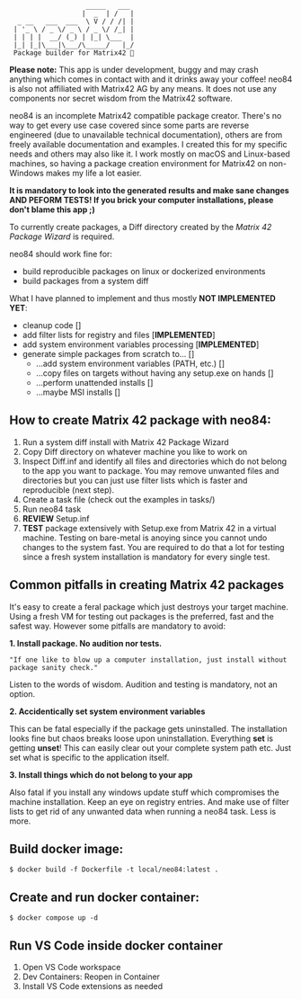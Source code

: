 ```
                   _____   ___ 
                  |  _  | /   |
  _ __   ___  ___  \ V / / /| |
 | '_ \ / _ \/ _ \ / _ \/ /_| |
 | | | |  __/ (_) | |_| \___  |
 |_| |_|\___|\___/\_____/   |_/
 Package builder for Matrix42 🎁
```

__Please note:__ This app is under development, buggy and may crash anything which comes in contact with and it drinks away your coffee! neo84 is also not affiliated with Matrix42 AG by any means. It does not use any components nor secret wisdom from the Matrix42 software.

neo84 is an incomplete Matrix42 compatible package creator. There's no way to get every use case covered since some parts are reverse engineered (due to unavailable technical documentation), others are from freely available documentation and examples. I created this for my specific needs and others may also like it. I work mostly on macOS and Linux-based machines, so having a package creation environment for Matrix42 on non-Windows makes my life a lot easier.

__It is mandatory to look into the generated results and make sane changes AND PEFORM TESTS! If you brick your computer installations, please don't blame this app ;)__

To currently create packages, a Diff directory created by the _Matrix 42 Package Wizard_ is required.

neo84 should work fine for:

* build reproducible packages on linux or dockerized environments
* build packages from a system diff

What I have planned to implement and thus mostly __NOT IMPLEMENTED YET__:

* cleanup code []
* add filter lists for registry and files [__IMPLEMENTED__]
* add system environment variables processing [__IMPLEMENTED__]
* generate simple packages from scratch to... []
    * ...add system environment variables (PATH, etc.) []
    * ...copy files on targets without having any setup.exe on hands []
    * ...perform unattended installs []
    * ...maybe MSI installs []

How to create Matrix 42 package with neo84:
---

1. Run a system diff install with Matrix 42 Package Wizard
2. Copy Diff directory on whatever machine you like to work on
3. Inspect Diff.inf and identify all files and directories which do not belong to the app you want to package. You may remove unwanted files and directories but you can just use filter lists which is faster and reproducible (next step).
4. Create a task file (check out the examples in tasks/)
5. Run neo84 task
6. __REVIEW__ Setup.inf
7. __TEST__ package extensively with Setup.exe from Matrix 42 in a virtual machine. Testing on bare-metal is anoying since you cannot undo changes to the system fast. You are required to do that a lot for testing since a fresh system installation is mandatory for every single test.

Common pitfalls in creating Matrix 42 packages
---

It's easy to create a feral package which just destroys your target machine. Using a fresh VM for testing out packages is the preferred, fast and the safest way. However some pitfalls are mandatory to avoid:

__1. Install package. No audition nor tests.__

```
"If one like to blow up a computer installation, just install without package sanity check."
```
Listen to the words of wisdom. Audition and testing is mandatory, not an option.

__2. Accidentically set system environment variables__

This can be fatal especially if the package gets uninstalled. The installation looks fine but chaos breaks loose upon uninstallation. Everything __set__ is getting __unset__! This can easily clear out your complete system path etc. Just set what is specific to the application itself.

__3. Install things which do not belong to your app__

Also fatal if you install any windows update stuff which compromises the machine installation. Keep an eye on registry entries. And make use of filter lists to get rid of any unwanted data when running a neo84 task. Less is more.

Build docker image:
---

```
$ docker build -f Dockerfile -t local/neo84:latest .
```

Create and run docker container:
---

```
$ docker compose up -d
```

Run VS Code inside docker container
---

1. Open VS Code workspace
2. Dev Containers: Reopen in Container
3. Install VS Code extensions as needed